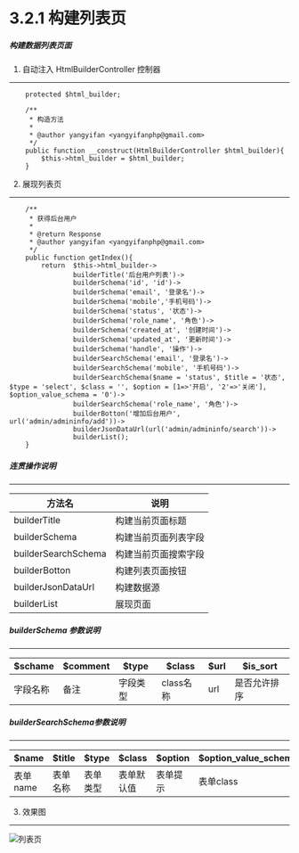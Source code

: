 3.2.1 构建列表页
===

##### 构建数据列表页面

1. 自动注入 HtmlBuilderController 控制器
----------------------------------

```
    protected $html_builder;

    /**
     * 构造方法
     *
     * @author yangyifan <yangyifanphp@gmail.com>
     */
    public function __construct(HtmlBuilderController $html_builder){
        $this->html_builder = $html_builder;
    }
```
 
2. 展现列表页
----------------------------------

```
    /**
     * 获得后台用户
     *
     * @return Response
     * @author yangyifan <yangyifanphp@gmail.com>
     */
    public function getIndex(){
        return  $this->html_builder->
                builderTitle('后台用户列表')->
                builderSchema('id', 'id')->
                builderSchema('email', '登录名')->
                builderSchema('mobile','手机号码')->
                builderSchema('status', '状态')->
                builderSchema('role_name', '角色')->
                builderSchema('created_at', '创建时间')->
                builderSchema('updated_at', '更新时间')->
                builderSchema('handle', '操作')->
                builderSearchSchema('email', '登录名')->
                builderSearchSchema('mobile', '手机号码')->
                builderSearchSchema($name = 'status', $title = '状态', $type = 'select', $class = '', $option = [1=>'开启', '2'=>'关闭'], $option_value_schema = '0')->
                builderSearchSchema('role_name', '角色')->
                builderBotton('增加后台用户', url('admin/admininfo/add'))->
                builderJsonDataUrl(url('admin/admininfo/search'))->
                builderList();
    }
```

##### 连贯操作说明
----------------------------------

方法名|说明
-----|---
builderTitle|构建当前页面标题
builderSchema|构建当前页面列表字段
builderSearchSchema|构建当前页面搜索字段
builderBotton|构建列表页面按钮
builderJsonDataUrl|构建数据源
builderList|展现页面

##### builderSchema 参数说明
----------------------------------

$schame|$comment|$type|$class|$url|$is_sort
-------|--------|------|------|----|------
字段名称|备注|字段类型|class名称|url|是否允许排序


##### builderSearchSchema参数说明
----------------------------------

$name|$title|$type|$class|$option|$option_value_schema
-------|--------|------|------|----|------
表单name|表单名称|表单类型|表单默认值|表单提示|表单class


3. 效果图
----------------------------------

![列表页](http://7xojjf.com1.z0.glb.clouddn.com/FireShot%20Capture%2056%20-%20%E5%90%8E%E5%8F%B0%E7%94%A8%E6%88%B7%E5%88%97%E8%A1%A8%20-%20http___www.laravel-admin.com_admin_admin_info.png)


